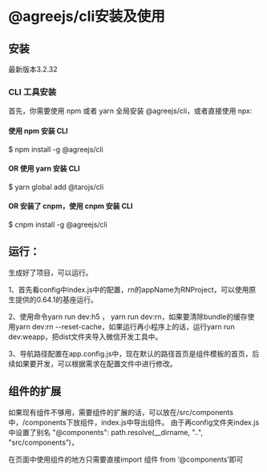 # @agreejs/cli安装及使用
## 安装
最新版本3.2.32

### CLI 工具安装

首先，你需要使用 npm 或者 yarn 全局安装 @agreejs/cli，或者直接使用 npx:

#### 使用 npm 安装 CLI
$ npm install -g @agreejs/cli

#### OR 使用 yarn 安装 CLI
$ yarn global add @tarojs/cli

#### OR 安装了 cnpm，使用 cnpm 安装 CLI
$ cnpm install -g @agreejs/cli



## 运行：

生成好了项目，可以运行。

1、首先看config中index.js中的配置，rn的appName为RNProject，可以使用原生提供的0.64.1的基座运行。

2、使用命令yarn run dev:h5 ，
yarn run dev:rn，如果要清除bundle的缓存使用yarn dev:rn  --reset-cache，如果运行再小程序上的话，运行yarn run dev:weapp，把dist文件夹导入微信开发工具中。

3、导航路径配置在app.config.js中，现在默认的路径首页是组件模板的首页，后续如果要开发，可以根据需求在配置文件中进行修改。



## 组件的扩展

如果现有组件不够用，需要组件的扩展的话，可以放在/src/components中，/components下放组件，index.js中导出组件。
由于再config文件夹index.js中设置了别名 "@components": path.resolve(__dirname, "..", "src/components”)，

在页面中使用组件的地方只需要直接import 组件 from ‘@components’即可
